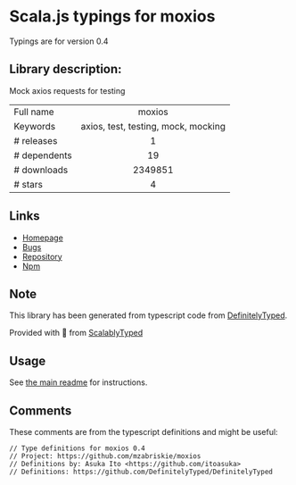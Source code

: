 
# Scala.js typings for moxios

Typings are for version 0.4

## Library description:
Mock axios requests for testing

|                    |                 |
| ------------------ | :-------------: |
| Full name          | moxios |
| Keywords           | axios, test, testing, mock, mocking |
| # releases         | 1 |
| # dependents       | 19 |
| # downloads        | 2349851 |
| # stars            | 4 |

## Links
- [Homepage](https://github.com/mzabriskie/moxios#readme)
- [Bugs](https://github.com/mzabriskie/moxios/issues)
- [Repository](https://github.com/mzabriskie/moxios)
- [Npm](https://www.npmjs.com/package/moxios)
    


## Note
This library has been generated from typescript code from [DefinitelyTyped](https://definitelytyped.org).

Provided with :purple_heart: from [ScalablyTyped](https://github.com/oyvindberg/ScalablyTyped)

## Usage
See [the main readme](../../readme.md) for instructions.

## Comments

These comments are from the typescript definitions and might be useful:
```
// Type definitions for moxios 0.4
// Project: https://github.com/mzabriskie/moxios
// Definitions by: Asuka Ito <https://github.com/itoasuka>
// Definitions: https://github.com/DefinitelyTyped/DefinitelyTyped

```

